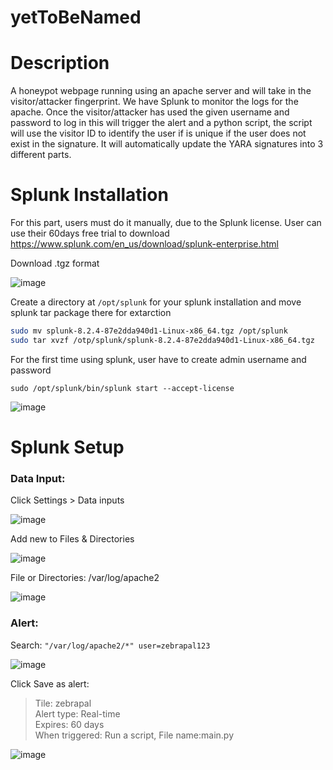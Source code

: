 # yetToBeNamed

# Description
A honeypot webpage running using an apache server and will take in the visitor/attacker fingerprint. We have Splunk to monitor the logs for the apache. Once the visitor/attacker has used the given username and password to log in this will trigger the alert and a python script, the script will use the visitor ID to identify the user if is unique if the user does not exist in the signature. It will automatically update the YARA signatures into 3 different parts.


# Splunk Installation
For this part, users must do it manually, due to the Splunk license. User can use their 60days free trial to download
https://www.splunk.com/en_us/download/splunk-enterprise.html


Download .tgz format

![image](https://user-images.githubusercontent.com/83162708/149708677-d4c5ccd7-a07f-48b3-9c59-b3349786e70f.png)


Create a directory at `/opt/splunk` for your splunk installation and move splunk tar package there for extarction </br>
```bash
sudo mv splunk-8.2.4-87e2dda940d1-Linux-x86_64.tgz /opt/splunk
sudo tar xvzf /otp/splunk/splunk-8.2.4-87e2dda940d1-Linux-x86_64.tgz
```


For the first time using splunk, user have to create admin username and password </br>
```
sudo /opt/splunk/bin/splunk start --accept-license
```

![image](https://user-images.githubusercontent.com/83162708/149709048-d36afa98-97da-4b3c-9e3e-589db68b28c3.png) </br>


# Splunk Setup
### Data Input:
Click Settings > Data inputs

![image](https://user-images.githubusercontent.com/83162708/149710610-9ecfce6c-6a0a-4404-a2e7-bfa42dab5f86.png) </br>


Add new to Files & Directories

![image](https://user-images.githubusercontent.com/83162708/149709105-2cdb5ac9-0af9-40b5-b8fc-be2c3548e8e6.png) </br>


File or Directories: /var/log/apache2

![image](https://user-images.githubusercontent.com/83162708/149709127-2b4464d5-c2c7-4b20-bdd5-6f54c182437b.png) </br>


### Alert:
Search: `"/var/log/apache2/*" user=zebrapal123`

![image](https://user-images.githubusercontent.com/83162708/149709248-a1c43b4f-c8e8-4a52-b688-eefdd9aec189.png)


Click Save as alert: </br>
> Tile: zebrapal </br>
> Alert type: Real-time </br>
> Expires: 60 days </br>
> When triggered: Run a script, File name:main.py

![image](https://user-images.githubusercontent.com/83162708/149710721-b11d2b42-55a0-4b5a-8f38-648dcb9210f4.png)


